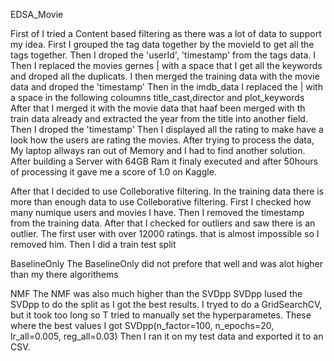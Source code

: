 EDSA_Movie

First of I tried a Content based filtering as there was a lot of data to support my idea.
First I grouped the tag data together by the movieId to get all the tags together. Then I droped the 'userId', 'timestamp'
from the tags data.
I Then I replaced the movies gernes | with a space that I get all the keywords and droped all the duplicats.
I then merged the training data with the movie data and droped the 'timestamp'
Then in the imdb_data I replaced the | with a space in the following coloumns title_cast,director and plot_keywords
After that I merged it with the movie data that haaf been merged with th train data already and extracted the year from the title 
into another field. Then I droped the 'timestamp'
Then I displayed all the rating to make have a look how the users are rating the movies.
After trying to process the data, My laptop allways ran out of Memory and I had to find another solution. 
After building a Server with 64GB Ram it finaly executed and after 50hours of processing it gave me a score of 1.0 on Kaggle.

After that I decided to use Colleborative filtering.
In the training data there is more than enough data to use  Colleborative filtering.
First I checked how many numique users and movies I have.
Then I removed the timestamp from the training data.
After that I checked for outliers and saw there is an outlier. The first user with over 12000 ratings. that is almost impossible so I
removed him. 
Then I did a train test split

BaselineOnly
The BaselineOnly did not prefore that well and was alot higher than my there algorithems

NMF
The NMF was also much higher than the SVDpp
SVDpp
Iused the SVDpp to do the split as I got the best results. I tryed to do a GridSearchCV, but it took too long so T tried to manually set 
the hyperparametes. These where the best values I got SVDpp(n_factor=100, n_epochs=20, lr_all=0.005, reg_all=0.03)
Then I ran it on my test data and exported it to an CSV.


